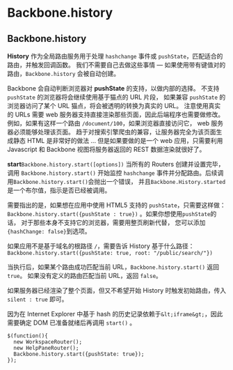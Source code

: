 # Backbone.history

## Backbone.history

**History** 作为全局路由服务用于处理 `hashchange` 事件或 `pushState`，匹配适合的路由，并触发回调函数。 我们不需要自己去做这些事情 — 如果使用带有键值对的 路由，`Backbone.history` 会被自动创建。

Backbone 会自动判断浏览器对 **pushState** 的支持，以做内部的选择。 不支持 `pushState` 的浏览器将会继续使用基于猫点的 URL 片段， 如果兼容 `pushState` 的浏览器访问了某个 URL 猫点，将会被透明的转换为真实的 URL。 注意使用真实的 URLs 需要 web 服务器支持直接渲染那些页面，因此后端程序也需要做修改。 例如，如果有这样一个路由 `/document/100`，如果浏览器直接访问它， web 服务器必须能够处理该页面。 趋于对搜索引擎爬虫的兼容，让服务器完全为该页面生成静态 HTML 是非常好的做法 ... 但是如果要做的是一个 web 应用，只需要利用 Javascript 和 Backbone 视图将服务器返回的 REST 数据渲染就很好了。

**start**`Backbone.history.start([options])` 当所有的 Routers 创建并设置完毕，调用 `Backbone.history.start()` 开始监控 `hashchange` 事件并分配路由。后续调用`Backbone.history.start()`会抛出一个错误， 并且`Backbone.History.started`是一个布尔值，指示是否已经被调用。

需要指出的是，如果想在应用中使用 HTML5 支持的 `pushState`，只需要这样做：`Backbone.history.start({pushState : true})` 。如果你想使用`pushState`的话， 对于那些本身不支持它的浏览器，需要用整页刷新代替， 您可以添加`{hashChange: false}`到选项。

如果应用不是基于域名的根路径 `/`，需要告诉 History 基于什么路径： `Backbone.history.start({pushState: true, root: "/public/search/"})`

当执行后，如果某个路由成功匹配当前 URL，`Backbone.history.start()` 返回 `true`。 如果没有定义的路由匹配当前 URL，返回 `false`。

如果服务器已经渲染了整个页面，但又不希望开始 History 时触发初始路由，传入 `silent : true` 即可。

因为在 Internet Explorer 中基于 hash 的历史记录依赖于`&lt;iframe&gt;`，因此需要确定 DOM 已准备就绪后再调用 `start()` 。

```
$(function(){
  new WorkspaceRouter();
  new HelpPaneRouter();
  Backbone.history.start({pushState: true});
}); 
```